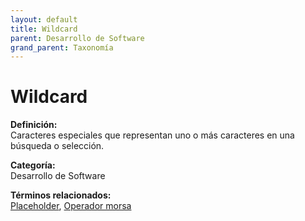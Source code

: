 ```yaml
---
layout: default
title: Wildcard
parent: Desarrollo de Software
grand_parent: Taxonomía
---
```


# Wildcard

**Definición:**  
Caracteres especiales que representan uno o más caracteres en una búsqueda o selección.

**Categoría:**  
Desarrollo de Software 
  


**Términos relacionados:**  
[Placeholder](https://maleniski.github.io/diccionario-angl-tec-mx/docs/taxonomia/desarrollo-de-software/placeholder.html), [Operador morsa](https://maleniski.github.io/diccionario-angl-tec-mx/docs/taxonomia/desarrollo-de-software/operador-morsa.html)
